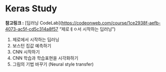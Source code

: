 # Keras Study

**참고링크 :** [딥러닝 CodeLab](https://codeonweb.com/course/1ce2938f-aefb-4073-ac5f-cd5c314a8f57 “제로ㅔㅇ서 시작하는 딥러닝”)

1. 제로에서 시작하는 딥러닝
2. 보스턴 집값 예측하기
3. CNN 시작하기
4. CNN 학습과 학습표현을 시각화하기
5. 그림의 기법 바꾸기 (Neural style transfer)

